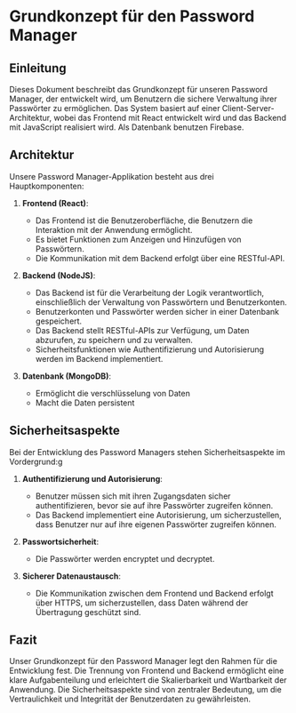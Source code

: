 # Grundkonzept für den Password Manager

## Einleitung

Dieses Dokument beschreibt das Grundkonzept für unseren Password Manager, der entwickelt wird, um Benutzern die sichere Verwaltung ihrer Passwörter zu ermöglichen. Das System basiert auf einer Client-Server-Architektur, wobei das Frontend mit React entwickelt wird und das Backend mit JavaScript realisiert wird. Als Datenbank benutzen Firebase.

## Architektur

Unsere Password Manager-Applikation besteht aus drei Hauptkomponenten:

1. **Frontend (React)**:
   - Das Frontend ist die Benutzeroberfläche, die Benutzern die Interaktion mit der Anwendung ermöglicht.
   - Es bietet Funktionen zum Anzeigen und Hinzufügen von Passwörtern.
   - Die Kommunikation mit dem Backend erfolgt über eine RESTful-API.

2. **Backend (NodeJS)**:
   - Das Backend ist für die Verarbeitung der Logik verantwortlich, einschließlich der Verwaltung von Passwörtern und Benutzerkonten.
   - Benutzerkonten und Passwörter werden sicher in einer Datenbank gespeichert.
   - Das Backend stellt RESTful-APIs zur Verfügung, um Daten abzurufen, zu speichern und zu verwalten.
   - Sicherheitsfunktionen wie Authentifizierung und Autorisierung werden im Backend implementiert.

3. **Datenbank (MongoDB)**:
   - Ermöglicht die verschlüsselung von Daten
   - Macht die Daten persistent

   

## Sicherheitsaspekte

Bei der Entwicklung des Password Managers stehen Sicherheitsaspekte im Vordergrund:g

1. **Authentifizierung und Autorisierung**:
   - Benutzer müssen sich mit ihren Zugangsdaten sicher authentifizieren, bevor sie auf ihre Passwörter zugreifen können.
   - Das Backend implementiert eine Autorisierung, um sicherzustellen, dass Benutzer nur auf ihre eigenen Passwörter zugreifen können.

2. **Passwortsicherheit**:
   - Die Passwörter werden encryptet und decryptet.

3. **Sicherer Datenaustausch**:
   - Die Kommunikation zwischen dem Frontend und Backend erfolgt über HTTPS, um sicherzustellen, dass Daten während der Übertragung geschützt sind.

## Fazit

Unser Grundkonzept für den Password Manager legt den Rahmen für die Entwicklung fest. Die Trennung von Frontend und Backend ermöglicht eine klare Aufgabenteilung und erleichtert die Skalierbarkeit und Wartbarkeit der Anwendung. Die Sicherheitsaspekte sind von zentraler Bedeutung, um die Vertraulichkeit und Integrität der Benutzerdaten zu gewährleisten.
